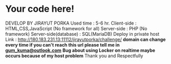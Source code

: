 # Your code here!
DEVELOP BY JIRAYUT PORKA
Used time : 5-6 hr.
Client-side : HTML,CSS,JavaScript (No framework for all)
Server-side : PHP (No framework)
Server-side(database) : SQL(MariaDB)
Deploy in private host
Link : http://180.183.231.13:11112/jirayutporka/challenge/
**domain can change every time if you can't reach this url please tell me in gum_kuma@outlook.com**
**Bug about using Locker on realtime maybe occurs because of my host problem**
Thank you and Respectfully

